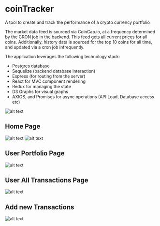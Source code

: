# coinTracker
A tool to create and track the performance of a crypto currency portfolio

The market data feed is sourced via CoinCap.io, at a frequency determined by the CRON job in the backend. This feed gets all current prices for all coins. Additionally, history data is sourced for the top 10 coins for all time, and updated via a cron job infrequently.

The application leverages the following technology stack:
- Postgres database
- Sequelize (backend database interaction)
- Express (for routing from the server)
- React for MVC component rendering
- Redux for managing the state
- D3 Graphs for visual graphs
- AXIOS, and Promises for async operations (API Load, Database access etc)

![alt text](http://sodhi.org/images/COINTRACKER.gif)

## Home Page
![alt text](http://www.sodhi.org/images/AllCoins.png)
![alt text](http://www.sodhi.org/images/AllCoins2.png)

## User Portfolio Page
![alt text](http://www.sodhi.org/images/UserDashboard.png)

## User All Transactions Page
![alt text](http://www.sodhi.org/images/AllUserTransactions.png)

## Add new Transactions
![alt text](http://www.sodhi.org/images/AddTransaction.png)


